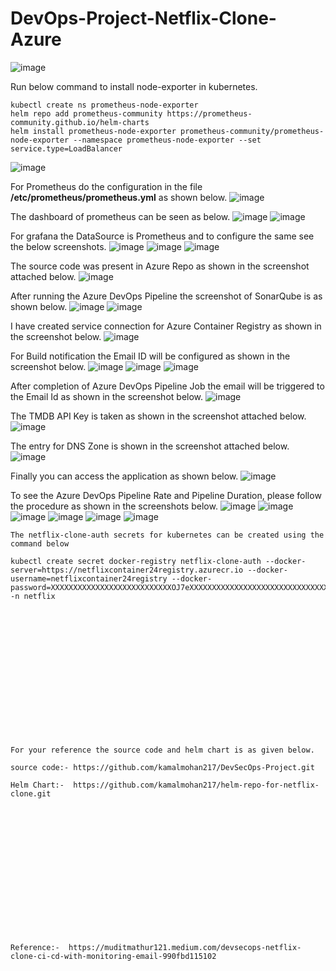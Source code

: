 # DevOps-Project-Netflix-Clone-Azure
![image](https://github.com/user-attachments/assets/3e904fc5-571e-4256-ba06-ac62a9b1cdd6)

Run below command to install node-exporter in kubernetes. 
```
kubectl create ns prometheus-node-exporter
helm repo add prometheus-community https://prometheus-community.github.io/helm-charts
helm install prometheus-node-exporter prometheus-community/prometheus-node-exporter --namespace prometheus-node-exporter --set service.type=LoadBalancer
```
![image](https://github.com/user-attachments/assets/66ee6a9a-6263-4aea-9362-2afc0fb080cc)

For Prometheus do the configuration in the file **/etc/prometheus/prometheus.yml** as shown below.
![image](https://github.com/user-attachments/assets/1dc49c87-8bf7-488f-b971-5620087ae0d5)

The dashboard of prometheus can be seen as below.
![image](https://github.com/user-attachments/assets/8e60a383-5e2b-478a-90f9-78c92e22d6bf)
![image](https://github.com/user-attachments/assets/c29974c3-0b32-4a00-a579-0325eef8c4e3)

For grafana the DataSource is Prometheus and to configure the same see the below screenshots.
![image](https://github.com/user-attachments/assets/72168b65-c15c-4d11-bb12-e42dfae5a52f)
![image](https://github.com/user-attachments/assets/5bfc7cff-33f5-4145-a3ac-d63c75a3fd3a)
![image](https://github.com/user-attachments/assets/9c6bc1fd-1201-4ebf-bfe8-18f8e15abbda)

The source code was present in Azure Repo as shown in the screenshot attached below.
![image](https://github.com/user-attachments/assets/21674ba0-090f-4eec-9f71-a3860433ba9c)

After running the Azure DevOps Pipeline the screenshot of SonarQube is as shown below.
![image](https://github.com/user-attachments/assets/5692ffda-eab7-4ca8-a73a-dbc68f7a67dc)
![image](https://github.com/user-attachments/assets/e9348242-6399-4bc1-a9fa-393a00434bfd)

I have created service connection for Azure Container Registry as shown in the screenshot below.
![image](https://github.com/user-attachments/assets/ca18e948-25e5-47b1-a11b-05b28eea7495)

For Build notification the Email ID will be configured as shown in the screenshot below.
![image](https://github.com/user-attachments/assets/b55f203c-f5dc-44d7-a321-b2bad40dcb9a)
![image](https://github.com/user-attachments/assets/42325b85-2843-4aa5-9b25-0c84f1985146)
![image](https://github.com/user-attachments/assets/5bb6732e-c26d-45d8-ac08-778d61fbb652)

After completion of Azure DevOps Pipeline Job the email will be triggered to the Email Id as shown in the screenshot below.
![image](https://github.com/user-attachments/assets/416c6ab8-fff5-40a3-8e76-d6ede3d5352c)

The TMDB API Key is taken as shown in the screenshot attached below.
![image](https://github.com/user-attachments/assets/ba6b484b-2a33-4eca-892a-2342e5971483)

The entry for DNS Zone is shown in the screenshot attached below.
![image](https://github.com/user-attachments/assets/3cad3027-6849-4377-9812-e815c69697b6)

Finally you can access the application as shown below.
![image](https://github.com/user-attachments/assets/e4ae89ac-9a71-40a7-b6b1-36724ee34b3f)

To see the Azure DevOps Pipeline Rate and Pipeline Duration, please follow the procedure as shown in the screenshots below.
![image](https://github.com/user-attachments/assets/6e45d025-31ef-40c9-895c-f76b1abd98f8)
![image](https://github.com/user-attachments/assets/9a0eb187-26fb-47df-84f8-dd51e80cde57)
![image](https://github.com/user-attachments/assets/913776cc-3a6e-4997-86c9-4bc49cf45e59)
![image](https://github.com/user-attachments/assets/de8a888b-df59-4e31-93de-fb27b1be236f)
![image](https://github.com/user-attachments/assets/977f4c5f-5cae-4b32-ade8-1052a4b59c1f)
![image](https://github.com/user-attachments/assets/cb27caf7-c804-42dc-8e69-f5fd98c7ef79)

```
The netflix-clone-auth secrets for kubernetes can be created using the command below

kubectl create secret docker-registry netflix-clone-auth --docker-server=https://netflixcontainer24registry.azurecr.io --docker-username=netflixcontainer24registry --docker-password=XXXXXXXXXXXXXXXXXXXXXXXXXXXOJ7eXXXXXXXXXXXXXXXXXXXXXXXXXXXXXXXXXXXMtTc -n netflix
```

<br><br/>
<br><br/>
<br><br/>
<br><br/>
<br><br/>
<br><br/>
```
For your reference the source code and helm chart is as given below.

source code:- https://github.com/kamalmohan217/DevSecOps-Project.git

Helm Chart:-  https://github.com/kamalmohan217/helm-repo-for-netflix-clone.git
```
<br><br/>
<br><br/>
<br><br/>
<br><br/>
<br><br/>
<br><br/>
```
Reference:-  https://muditmathur121.medium.com/devsecops-netflix-clone-ci-cd-with-monitoring-email-990fbd115102
```
